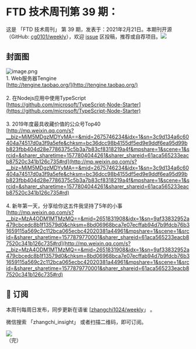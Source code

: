 # FTD 技术周刊第 39 期：
这是 「FTD 技术周刊」 第 39 期，发表于：2021年2月21日。本期刊开源（GitHub: [cg0101/weekly](https://github.com/cg0101/weekly)），欢迎 [issue](https://github.com/cg0101/weekly/issues) 区投稿，推荐或自荐项目。![](https://visitor-badge.glitch.me/badge?page_id=cg0101.weekly) <a href="https://www.linkedin.com/in/%E9%A9%B0-%E5%BC%A0-60669710a/">
        </a>
## 封面图


![image.png](https://cdn.nlark.com/yuque/0/2020/png/132503/1605582012203-bf93b161-94dc-45f0-b033-d3a7b01235af.png#height=720&id=F9NKP&margin=%5Bobject%20Object%5D&name=image.png&originHeight=720&originWidth=1080&originalType=binary&size=916235&status=done&style=none&width=1080)<br />1. Web服务器Tengine<br />[http://tengine.taobao.org/](http://tengine.taobao.org/)<br />
<br />2. 在Nodejs应用中使用TypeScript<br />[https://github.com/microsoft/TypeScript-Node-Starter](https://github.com/microsoft/TypeScript-Node-Starter)<br />
<br />3. 2019年度最具收藏价值的公众号Top40 <br />[http://mp.weixin.qq.com/s?__biz=MjM5MDgzMDYyMA==&mid=2675746234&idx=1&sn=3c9d134a6c60404a74517d0a3f9a5efe&chksm=bc36dcc98b4155df5ed9e9ddf6ea95d99bb823fbb404d28e7786375c5b3a7b83cf8318219a4f&mpshare=1&scene=1&srcid=&sharer_sharetime=1577804044261&sharer_shareid=61aca565233eacb87520c341b126c735#rd](http://mp.weixin.qq.com/s?__biz=MjM5MDgzMDYyMA==&mid=2675746234&idx=1&sn=3c9d134a6c60404a74517d0a3f9a5efe&chksm=bc36dcc98b4155df5ed9e9ddf6ea95d99bb823fbb404d28e7786375c5b3a7b83cf8318219a4f&mpshare=1&scene=1&srcid=&sharer_sharetime=1577804044261&sharer_shareid=61aca565233eacb87520c341b126c735#rd)<br />
<br />4. 新年第一天，分享给你这五件我坚持了5年的小事<br />[http://mp.weixin.qq.com/s?__biz=MzA4ODM1MTMzMQ==&mid=2651831908&idx=1&sn=9af33832952a479cbcedc8b1f13579d0&chksm=8bd06968bca7e07ecffab94d7b9fdcb76b31659115a569c2c112bca065ecbc42020381a44961&mpshare=1&scene=1&srcid=&sharer_sharetime=1577879770001&sharer_shareid=61aca565233eacb87520c341b126c735#rd](http://mp.weixin.qq.com/s?__biz=MzA4ODM1MTMzMQ==&mid=2651831908&idx=1&sn=9af33832952a479cbcedc8b1f13579d0&chksm=8bd06968bca7e07ecffab94d7b9fdcb76b31659115a569c2c112bca065ecbc42020381a44961&mpshare=1&scene=1&srcid=&sharer_sharetime=1577879770001&sharer_shareid=61aca565233eacb87520c341b126c735#rd)<br />




## 📅 订阅
本周刊每周日发布，同步更新在语雀 [[zhangchi1024/weekly](https://www.yuque.com/zhangchi1024/weekly)」 。


微信搜索 「zhangchi_insight」 或者扫描二维码，即可订阅。
<div align="left"> <img src="https://cdn.nlark.com/yuque/0/2021/jpeg/132503/1640750963398-e8538e9e-6b96-46f7-abff-c93b56bdd377.jpeg?x-oss-process=image%2Fwatermark%2Ctype_d3F5LW1pY3JvaGVp%2Csize_36%2Ctext_5byg6amw%2Ccolor_FFFFFF%2Cshadow_50%2Ct_80%2Cg_se%2Cx_10%2Cy_10%2Fresize%2Cw_426%2Climit_0" ></div>    
    （完）